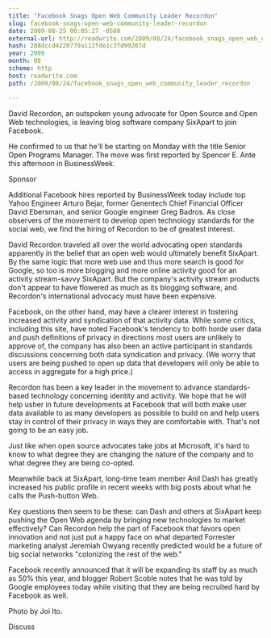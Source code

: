 ```yaml
---
title: "Facebook Snags Open Web Community Leader Recordon"
slug: facebook-snags-open-web-community-leader-recordon
date: 2009-08-25 00:05:27 -0500
external-url: http://readwrite.com/2009/08/24/facebook_snags_open_web_community_leader_recordon
hash: 288dccd4220779a112fde1c3fd99207d
year: 2009
month: 08
scheme: http
host: readwrite.com
path: /2009/08/24/facebook_snags_open_web_community_leader_recordon

---
```


David Recordon, an outspoken young advocate for Open Source and Open Web technologies, is leaving blog software company SixApart to join Facebook.  


He confirmed to us that he'll be starting on Monday with the title Senior Open Programs Manager.  The move was first reported by Spencer E. Ante this afternoon in BusinessWeek.

Sponsor


Additional Facebook hires reported by BusinessWeek today include top Yahoo Engineer Arturo Bejar, former Genentech Chief Financial Officer David Ebersman, and senior Google engineer Greg Badros.  As close observers of the movement to develop open technology standards for the social web, we find the hiring of Recordon to be of greatest interest.


David Recordon traveled all over the world advocating open standards apparently in the belief that an open web would ultimately benefit SixApart.  By the same logic that more web use and thus more search is good for Google, so too is more blogging and more online activity good for an activity stream-savvy SixApart.  But the company's activity stream products don't appear to have flowered as much as its blogging software, and Recordon's international advocacy must have been expensive.


Facebook, on the other hand, may have a clearer interest in fostering increased activity and syndication of that activity data.  While some critics, including this site, have noted Facebook's tendency to both horde user data and push definitions of privacy in directions most users are unlikely to approve of, the company has also been an active participant in standards discussions concerning both data syndication and privacy.  (We worry that users are being pushed to open up data that developers will only be able to access in aggregate for a high price.)


Recordon has been a key leader in the movement to advance standards-based technology concerning identity and activity.  We hope that he will help usher in future developments at Facebook that will both make user data available to as many developers as possible to build on and help users stay in control of their privacy in ways they are comfortable with.  That's not going to be an easy job.


Just like when open source advocates take jobs at Microsoft, it's hard to know to what degree they are changing the nature of the company and to what degree they are being co-opted.


Meanwhile back at SixApart, long-time team member Anil Dash has greatly increased his public profile in recent weeks with big posts about what he calls the Push-button Web.


Key questions then seem to be these:  can Dash and others at SixApart keep pushing the Open Web agenda by bringing new technologies to market effectively? Can Recordon help the part of Facebook that favors open innovation and not just put a happy face on what departed Forrester marketing analyst Jeremiah Owyang recently predicted would be a future of big social networks "colonizing the rest of the web."


Facebook recently announced that it will be expanding its staff by as much as 50% this year, and blogger Robert Scoble notes that he was told by Google employees today while visiting that they are being recruited hard by Facebook as well.


Photo by Joi Ito.

Discuss
